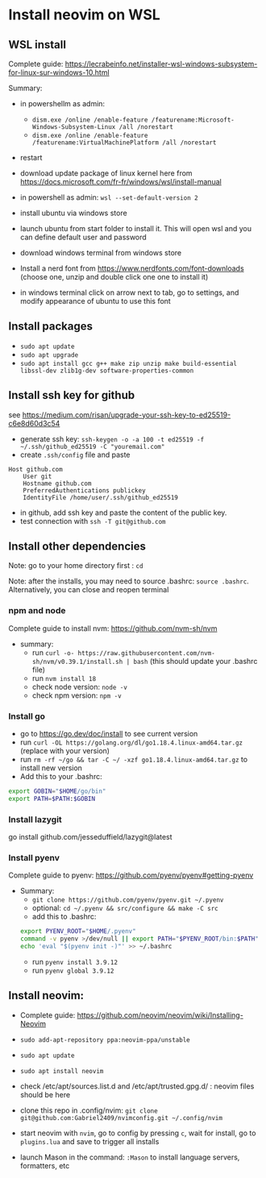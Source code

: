 # Install neovim on WSL 

## WSL install

Complete guide:  https://lecrabeinfo.net/installer-wsl-windows-subsystem-for-linux-sur-windows-10.html 

Summary:
- in powershellm as admin:
  - `dism.exe /online /enable-feature /featurename:Microsoft-Windows-Subsystem-Linux /all /norestart`
  - `dism.exe /online /enable-feature /featurename:VirtualMachinePlatform /all /norestart`
- restart
- download update package of linux kernel here from https://docs.microsoft.com/fr-fr/windows/wsl/install-manual
- in powershell as admin: `wsl --set-default-version 2`

- install ubuntu via windows store
- launch ubuntu from start folder to install it. This will open wsl and you can define default user and password

- download windows terminal from windows store
- Install a nerd font from https://www.nerdfonts.com/font-downloads (choose one, unzip and double click one one to install it)
- in windows terminal click on arrow next to tab, go to settings, and modify appearance of ubuntu to use this font 


## Install packages
- `sudo apt update`
- `sudo apt upgrade`
- `sudo apt install gcc g++ make zip unzip make build-essential libssl-dev zlib1g-dev software-properties-common`

## Install ssh key for github

see https://medium.com/risan/upgrade-your-ssh-key-to-ed25519-c6e8d60d3c54
- generate ssh key: `ssh-keygen -o -a 100 -t ed25519 -f ~/.ssh/github_ed25519 -C "youremail.com"`
- create `.ssh/config` file and paste
```
Host github.com
    User git
    Hostname github.com
    PreferredAuthentications publickey
    IdentityFile /home/user/.ssh/github_ed25519
```
- in github, add ssh key and paste the content of the public key.
- test connection with `ssh -T git@github.com`

## Install other dependencies 
Note: go to your home directory first : `cd`

Note: after the installs, you may need to source .bashrc: `source .bashrc`.
Alternatively, you can close and reopen terminal

### npm and node
Complete guide to install nvm: https://github.com/nvm-sh/nvm
- summary: 
  - run `curl -o- https://raw.githubusercontent.com/nvm-sh/nvm/v0.39.1/install.sh | bash` (this should update your .bashrc file)
  - run `nvm install 18`
  - check node version: `node -v`
  - check npm version: `npm -v`

### Install go
- go to https://go.dev/doc/install to see current version
- run `curl -OL https://golang.org/dl/go1.18.4.linux-amd64.tar.gz` (replace with your version)
- run `rm -rf ~/go && tar -C ~/ -xzf go1.18.4.linux-amd64.tar.gz` to install new version
- Add this to your .bashrc: 
```bash
export GOBIN="$HOME/go/bin"
export PATH=$PATH:$GOBIN
```

### Install lazygit
go install github.com/jesseduffield/lazygit@latest


### Install pyenv
Complete guide to pyenv: https://github.com/pyenv/pyenv#getting-pyenv
- Summary:
  - `git clone https://github.com/pyenv/pyenv.git ~/.pyenv`
  - optional: `cd ~/.pyenv && src/configure && make -C src`
  - add this to .bashrc: 
  ```bash
  export PYENV_ROOT="$HOME/.pyenv"
  command -v pyenv >/dev/null || export PATH="$PYENV_ROOT/bin:$PATH"
  echo 'eval "$(pyenv init -)"' >> ~/.bashrc
  ```
  - run `pyenv install 3.9.12`
  - run `pyenv global 3.9.12`

## Install neovim:
- Complete guide: https://github.com/neovim/neovim/wiki/Installing-Neovim
- `sudo add-apt-repository ppa:neovim-ppa/unstable`
- `sudo apt update`
- `sudo apt install neovim`
- check /etc/apt/sources.list.d and /etc/apt/trusted.gpg.d/ : neovim files should be here

- clone this repo in .config/nvim: `git clone git@github.com:Gabriel2409/nvimconfig.git ~/.config/nvim`
- start neovim with `nvim`, go to config by pressing `c`, wait for install, go to `plugins.lua` and save to trigger all installs
- launch Mason in the command: `:Mason` to install language servers, formatters, etc



